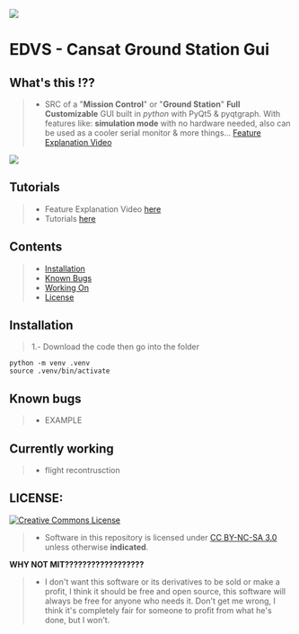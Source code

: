 ![](https://i.imgur.com/rLJG0se.png)

# EDVS - Cansat Ground Station Gui

## What's this !??
> * SRC of a "**Mission Control**" or "**Ground Station**" **Full Customizable** GUI built in *python* with PyQt5 & pyqtgraph. With features like: **simulation mode** with no hardware needed, also can be used as a cooler serial monitor & more things...
[Feature Explanation Video](https://www.youtube.com/@lowgod9010)

![](https://media3.giphy.com/media/v1.Y2lkPTc5MGI3NjExOGJiYzQ3NGFjMWI0MmE5ZjEzMjRjYjM5MTI2YTI3YTY4N2Q1YmU4OSZjdD1n/vXACYcx3Jrt4kkuptc/giphy.gif)

## Tutorials
> * Feature Explanation Video [here](https://www.youtube.com/@lowgod9010)
> * Tutorials [here](https://www.youtube.com/@lowgod9010)

## Contents
> * [Installation](#installation)
> * [Known Bugs](#known-bugs)
> * [Working On](#currently-working)
> * [License](#license)

## Installation
> 1.- Download the code
then go into the folder
```shell
python -m venv .venv
source .venv/bin/activate
```

## Known bugs
> * EXAMPLE

## Currently working
> * flight recontrusction

## LICENSE:
<a rel="license" href="https://creativecommons.org/licenses/by-nc-sa/3.0/"><img alt="Creative Commons License" style="border-width:0" src="https://licensebuttons.net/l/by-nc-sa/4.0/88x31.png" /></a><br />

> * Software in this repository is licensed under [CC BY-NC-SA 3.0](https://creativecommons.org/licenses/by-nc-sa/3.0/) unless otherwise **indicated**.

**WHY NOT MIT??????????????????**
> * I don't want this software or its derivatives to be sold or make a profit, I think it should be free and open source, this software will always be free for anyone who needs it. Don't get me wrong, I think it's completely fair for someone to profit from what he's done, but I won't.
